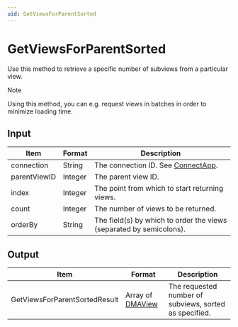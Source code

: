 ```yaml
---
uid: GetViewsForParentSorted
---
```


# GetViewsForParentSorted

Use this method to retrieve a specific number of subviews from a particular view.

> [!NOTE]
> Using this method, you can e.g. request views in batches in order to minimize loading time.

## Input

| Item         | Format  | Description                                                         |
|--------------|---------|---------------------------------------------------------------------|
| connection   | String  | The connection ID. See [ConnectApp](xref:ConnectApp).               |
| parentViewID | Integer | The parent view ID.                                                 |
| index        | Integer | The point from which to start returning views.                      |
| count        | Integer | The number of views to be returned.                                 |
| orderBy      | String  | The field(s) by which to order the views (separated by semicolons). |

## Output

| Item | Format | Description |
|--|--|--|
| GetViewsForParentSortedResult | Array of [DMAView](xref:DMAView) | The requested number of subviews, sorted as specified. |

